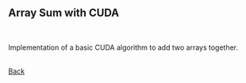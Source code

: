 ## Array Sum with CUDA
<br/>

Implementation of a basic CUDA algorithm to add two arrays together.

<br/>[Back](https://github.com/ManuCanedo/DailyCodingChallenges-Cpp) 
